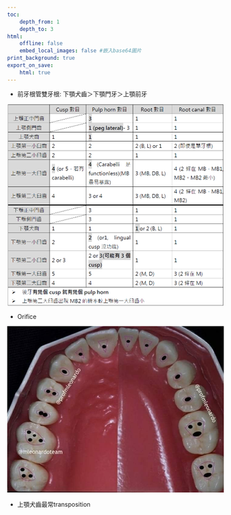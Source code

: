 ```yaml
---
toc:
    depth_from: 1
    depth_to: 3
html:
    offline: false
    embed_local_images: false #嵌入base64圖片
print_background: true
export_on_save:
    html: true
--- 
```




- 前牙根管雙牙根: 下顎犬齒＞下顎門牙＞上顎前牙


![alt text](paste_src/牙型重點.png)


- Orifice 

![alt text](paste_src/牙型重點-1.png)

- 上顎犬齒最常transposition
